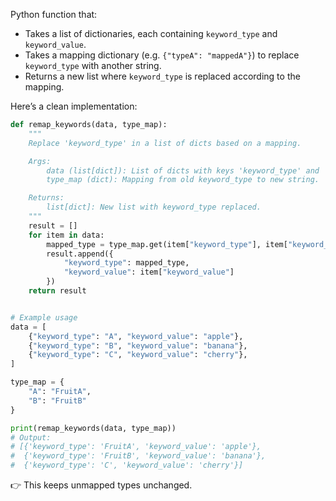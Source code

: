 Python function that:

* Takes a list of dictionaries, each containing `keyword_type` and `keyword_value`.
* Takes a mapping dictionary (e.g. `{"typeA": "mappedA"}`) to replace `keyword_type` with another string.
* Returns a new list where `keyword_type` is replaced according to the mapping.

Here’s a clean implementation:

```python
def remap_keywords(data, type_map):
    """
    Replace 'keyword_type' in a list of dicts based on a mapping.

    Args:
        data (list[dict]): List of dicts with keys 'keyword_type' and 'keyword_value'.
        type_map (dict): Mapping from old keyword_type to new string.

    Returns:
        list[dict]: New list with keyword_type replaced.
    """
    result = []
    for item in data:
        mapped_type = type_map.get(item["keyword_type"], item["keyword_type"])  # fallback to original
        result.append({
            "keyword_type": mapped_type,
            "keyword_value": item["keyword_value"]
        })
    return result


# Example usage
data = [
    {"keyword_type": "A", "keyword_value": "apple"},
    {"keyword_type": "B", "keyword_value": "banana"},
    {"keyword_type": "C", "keyword_value": "cherry"},
]

type_map = {
    "A": "FruitA",
    "B": "FruitB"
}

print(remap_keywords(data, type_map))
# Output:
# [{'keyword_type': 'FruitA', 'keyword_value': 'apple'},
#  {'keyword_type': 'FruitB', 'keyword_value': 'banana'},
#  {'keyword_type': 'C', 'keyword_value': 'cherry'}]
```

👉 This keeps unmapped types unchanged.

